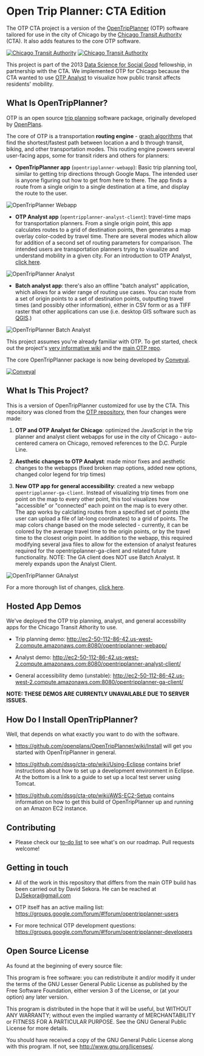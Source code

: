 Open Trip Planner: CTA Edition
============
The OTP CTA project is a version of the [OpenTripPlanner](http://opentripplanner.com) (OTP) software tailored for use in the city of Chicago by the [Chicago Transit Authority](http://www.transitchicago.com) (CTA). It also adds features to the core OTP software.

[![Chicago Transit Authority](http://dssg.io/img/partners/cta_small.png)](http://www.transitchicago.com) [![Chicago Transit Authority](https://raw.github.com/dssg/cta-otp/master/images/otp_logo.png)](http://www.opentripplanner.org) 

This project is part of the 2013 [Data Science for Social Good](http://www.dssg.io) fellowship, in partnership with the CTA. We implemented OTP for Chicago because the CTA wanted to use [OTP Analyst](http://opentripplanner.com/2012/07/visualizing-urban-accessibility-with-opentripplanner-analyst/#.Uh5F9GRASoU) to visualize how public transit affects residents' mobility.

## What Is OpenTripPlanner?

OTP is an open source [trip planning](http://en.wikipedia.org/wiki/Journey_planner) software package, originally developed by [OpenPlans](http://openplans.org/).

The core of OTP is a transportation **routing engine** - [graph algorithms](http://en.wikipedia.org/wiki/A*_search_algorithm) that find the shortest/fastest path between location a and b through transit, biking, and other transportation modes. This routing engine powers several user-facing apps, some for transit riders and others for planners:

* **OpenTripPlanner app** (`opentripplanner-webapp`): Basic trip planning tool, similar to getting trip directions through Google Maps. The intended user is anyone figuring out how to get from here to there. The app finds a route from a single origin to a single destination at a time, and display the route to the user.

![OpenTripPlanner Webapp](https://raw.github.com/dssg/cta-otp/master/images/OTPWebapp.png) 

* **OTP Analyst app** (`opentripplanner-analyst-client`): travel-time maps for transportation planners. From a single origin point, this app calculates routes to a grid of destination points, then generates a map overlay color-coded by travel time. There are several modes which allow for addition of a second set of routing parameters for comparison. The intended users are transportation planners trying to visualize and understand mobility in a given city. For an introduction to OTP Analyst, [click here](http://opentripplanner.com/2012/07/visualizing-urban-accessibility-with-opentripplanner-analyst/#.Uh5F9GRASoU).

![OpenTripPlanner Analyst](https://raw.github.com/dssg/cta-otp/master/images/OTPAnalyst.png) 

* **Batch analyst app**: there's also an offline "batch analyst" application, which allows for a wider range of routing use cases. You can route from a set of origin points to a set of destination points, outputting travel times (and possibly other information), either in CSV form or as a TIFF raster that other applications can use (i.e. desktop GIS software such as [QGIS](http://www.qgis.org/).)

![OpenTripPlanner Batch Analyst](https://raw.github.com/dssg/cta-otp/master/images/OTPBatchAnalyst.png)

This project assumes you're already familiar with OTP. To get started, check out the project's [very informative wiki](https://github.com/OpenPlans/OpenTripPlanner/wiki) and the [main OTP repo](https://github.com/OpenPlans/OpenTripPlanner).

The core OpenTripPlanner package is now being developed by [Conveyal](http://www.conveyal.com/). 

[![Conveyal](https://raw.github.com/dssg/cta-otp/master/images/conveyal_logo.png)](http://www.conveyal.com) 

## What Is This Project?

This is a version of OpenTripPlanner customized for use by the CTA. This repository was cloned from the [OTP repository](https://github.com/OpenPlans/OpenTripPlanner), then four changes were made:

1. **OTP and OTP Analyst for Chicago**: optimized the JavaScript in the trip planner and analyst client webapps for use in the city of Chicago - auto-centered camera on Chicago, removed references to the D.C. Purple Line.

2. **Aesthetic changes to OTP Analyst**: made minor fixes and aesthetic changes to the webapps (fixed broken map options, added new options, changed color legend for trip times)
 
3. **New OTP app for general accessibility**: created a new webapp `opentripplanner-ga-client`. Instead of visualizing trip times from one point on the map to every other point, this tool visualizes how "accessible" or "connected" each point on the map is to every other. The app works by calclating routes from a specified set of points (the user can upload a file of lat-long coordinates) to a grid of points. The map colors change based on the mode selected - currently, it can be colored by the average travel time to the origin points, or by the travel time to the closest origin point. In addition to the webapp, this required modifying several java files to allow for the extension of analyst features required for the opentripplanner-ga-client and related future functionality. NOTE: The GA client does NOT use Batch Analyst. It merely expands upon the Analyst Client.

![OpenTripPlanner GAnalyst](https://raw.github.com/dssg/cta-otp/master/images/OTPGAnalyst.png) 

For a more thorough list of changes, [click here](https://github.com/dssg/cta-otp/wiki/Index-of-Modified-Files).

## Hosted App Demos
We've deployed the OTP trip planning, analyst, and general accessbility apps for the Chicago Transit Athority to use.

- Trip planning demo: http://ec2-50-112-86-42.us-west-2.compute.amazonaws.com:8080/opentripplanner-webapp/

- Analyst demo: http://ec2-50-112-86-42.us-west-2.compute.amazonaws.com:8080/opentripplanner-analyst-client/

- General accessibility demo (unstable): http://ec2-50-112-86-42.us-west-2.compute.amazonaws.com:8080/opentripplanner-ga-client/

**NOTE: THESE DEMOS ARE CURRENTLY UNAVAILABLE DUE TO SERVER ISSUES.**


## How Do I Install OpenTripPlanner?

Well, that depends on what exactly you want to do with the software. 

- https://github.com/openplans/OpenTripPlanner/wiki/Install will get you started with OpenTripPlanner in general.

- https://github.com/dssg/cta-otp/wiki/Using-Eclipse contains brief instructions about how to set up a development environment in Eclipse. At the bottom is a link to a guide to set up a local test server using Tomcat.

- https://github.com/dssg/cta-otp/wiki/AWS-EC2-Setup contains information on how to get this build of OpenTripPlanner up and running on an Amazon EC2 instance.

## Contributing

- Please check our [to-do list](https://github.com/dssg/cta-otp/wiki/To-Do-List) to see what's on our roadmap. Pull requests welcome!


## Getting in touch
- All of the work in this repository that differs from the main OTP build has been carried out by David Sekora. He can be reached at DJSekora@gmail.com

- OTP itself has an active mailing list: https://groups.google.com/forum/#!forum/opentripplanner-users

- For more technical OTP development questions: https://groups.google.com/forum/#!forum/opentripplanner-developers

## Open Source License

As found at the beginning of every source file:

   This program is free software: you can redistribute it and/or
   modify it under the terms of the GNU Lesser General Public License
   as published by the Free Software Foundation, either version 3 of
   the License, or (at your option) any later version.
   
   This program is distributed in the hope that it will be useful,
   but WITHOUT ANY WARRANTY; without even the implied warranty of
   MERCHANTABILITY or FITNESS FOR A PARTICULAR PURPOSE.  See the
   GNU General Public License for more details.
   
   You should have received a copy of the GNU General Public License
   along with this program.  If not, see <http://www.gnu.org/licenses/>.
